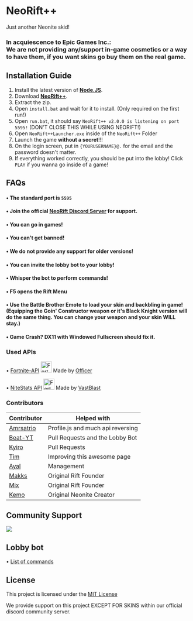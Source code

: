# NeoRift++

Just another Neonite skid!

### In acquiescence to Epic Games Inc.: <br> We are not providing any/support in-game cosmetics or a way to have them, if you want skins go buy them on the real game.

## Installation Guide

1. Install the latest version of **[Node.JS](https://nodejs.org/en/download/current/)**.
2. Download **[NeoRift++](https://github.com/Roxyboy04/neoriftv1/archive/fdev.zip)**.
3. Extract the zip.
4. Open `install.bat` and wait for it to install. (Only required on the first run!)
5. Open `run.bat`, it should say `NeoRift++ v2.0.0 is listening on port 5595!` (DON'T CLOSE THIS WHILE USING NEORIFT!)
6. Open `NeoRift++Launcher.exe` inside of the `NeoRift++` Folder
7. Launch the game **without a secret**!!!
8. On the login screen, put in `{YOURUSERNAME}@.` for the email and the password doesn't matter.
9. If everything worked correctly, you should be put into the lobby! Click `PLAY` if you wanna go inside of a game!

## FAQs
#### • The standard port is `5595`


#### • Join the official [NeoRift Discord Server](https://discord.gg/UmYFU7xeEX) for support.
#### • You can go in games!
#### • You can't get banned!
#### • We do not provide any support for older versions!
#### • You can invite the lobby bot to your lobby!
#### • Whisper the bot to perform commands!
#### • F5 opens the Rift Menu
#### • Use the Battle Brother Emote to load your skin and backbling in game! (Equipping the Goin' Constructor weapon or it's Black Knight version will do the same thing. You can change your weapon and your skin WILL stay.)
#### • Game Crash? DX11 with Windowed Fullscreen should fix it.


### Used APIs
• [Fortnite-API](https://fortnite-api.com/) <img src="https://fortnite-api.com/assets/img/logo.png" width="30" title="Fortnite-API"> Made by [Officer](https://github.com/NotOfficer)

• [NiteStats API](https://nitestats.com/) <img src="https://api.nitestats.com/v1/static/ns-logo.png" width="30" title="Fortnite-API"> Made by [VastBlast](https://github.com/VastBlast)

### Contributors

| Contributor | Helped with |
| ----------- | ----------- |
| [Amrsatrio](https://github.com/Amrsatrio)  | Profile.js and much api reversing |
| [Beat-YT](https://github.com/Beat-YT)   | Pull Requests and the Lobby Bot |
| [Kyiro](https://github.com/Kyiro)   | Pull Requests |
| [Tim](https://github.com/timjans01)   | Improving this awesome page |
| [Ayal](https://github.com/AyalX)   | Management |
| [Makks](https://github.com/Makk5)   | Original Rift Founder |
| [Mix](https://github.com/MixV2)   | Original Rift Founder |
| [Kemo](https://github.com/kem0o)   | Original Neonite Creator |

## Community Support
<a href="https://discord.gg/UmYFU7xeEX"><img src="https://discordapp.com/api/guilds/809416893341106187/widget.png?style=banner2"></a>

## Lobby bot
• [List of commands](https://github.com/Beat-YT/Neonite-Bot-Commands/blob/main/README.md)


## License

This project is licensed under the [MIT License](https://opensource.org/licenses/MIT)

We provide support on this project EXCEPT FOR SKINS within our official discord community server.
